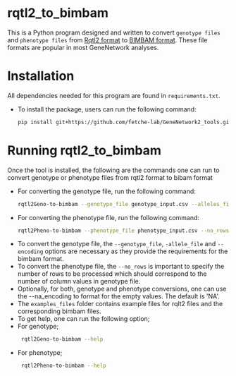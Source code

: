 # rqtl2_to_bimbam 

This is a Python program designed and written to convert `genotype files` and `phenotype files` from [Rqtl2 format](https://kbroman.org/qtl2/assets/vignettes/input_files.html) to [BIMBAM format](https://github.com/genetics-statistics/GEMMA/blob/master/doc/manual.pdf). These file formats are popular in most GeneNetwork analyses. 

# Installation 
All dependencies needed for this program are found in `requirements.txt`.
- To install the package, users can run the following command:
  ```bash
  pip install git+https://github.com/fetche-lab/GeneNetwork2_tools.git
  ```
# Running rqtl2_to_bimbam 
Once the tool is installed, the following are the commands one can run to convert genotype or phenotype files from rqtl2 format to bibam format 
- For converting the genotype file, run the following command:
  ```bash
  rqtl2Geno-to-bimbam --genotype_file genotype_input.csv --alleles_file allele_input.csv --encoding "a=0,b=1" --output_file genotype_bimbam.csv
  ```
- For converting the phenotype file, run the following command:
  ```bash
  rqtl2Pheno-to-bimbam --phenotype_file phenotype_input.csv --no_rows 30 --output_file phenotype_bimbam.csv 
  ```
 - To convert the genotype file, the `--genotype_file`, `-allele_file` and `--encoding` options are necessary as they provide the requirements for the bimbam format.
 - To convert the phenotype file, the `--no_rows` is important to specify the number of rows to be processed which should correspond to the number of column values in genotype file.
 - Optionally, for both, genotype and phenotype conversions, one can use the --na_encoding to format for the empty values. The default is 'NA'.
 - The `examples_files` folder contains example files for rqlt2 files and the corresponding bimbam files.
 - To get help, one can run the following option;
 - For genotype;
   ```bash
    rqtl2Geno-to-bimbam --help  
   ```
 - For phenotype;
   ```bash
    rqtl2Pheno-to-bimbam --help  
   ```
